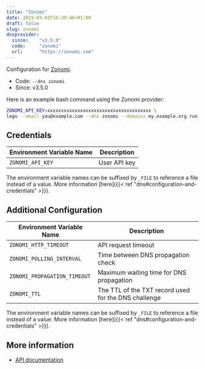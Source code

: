 ```yaml
---
title: "Zonomi"
date: 2019-03-03T16:39:46+01:00
draft: false
slug: zonomi
dnsprovider:
  since:    "v3.5.0"
  code:     "zonomi"
  url:      "https://zonomi.com"
---
```


<!-- THIS DOCUMENTATION IS AUTO-GENERATED. PLEASE DO NOT EDIT. -->
<!-- providers/dns/zonomi/zonomi.toml -->
<!-- THIS DOCUMENTATION IS AUTO-GENERATED. PLEASE DO NOT EDIT. -->


Configuration for [Zonomi](https://zonomi.com).


<!--more-->

- Code: `--dns zonomi`
- Since: v3.5.0


Here is an example bash command using the Zonomi provider:

```bash
ZONOMI_API_KEY=xxxxxxxxxxxxxxxxxxxxxxxxxxxxxxxxxxxxxx \
lego --email you@example.com --dns zonomi --domains my.example.org run
```




## Credentials

| Environment Variable Name | Description |
|-----------------------|-------------|
| `ZONOMI_API_KEY` | User API key |

The environment variable names can be suffixed by `_FILE` to reference a file instead of a value.
More information [here]({{< ref "dns#configuration-and-credentials" >}}).


## Additional Configuration

| Environment Variable Name | Description |
|--------------------------------|-------------|
| `ZONOMI_HTTP_TIMEOUT` | API request timeout |
| `ZONOMI_POLLING_INTERVAL` | Time between DNS propagation check |
| `ZONOMI_PROPAGATION_TIMEOUT` | Maximum waiting time for DNS propagation |
| `ZONOMI_TTL` | The TTL of the TXT record used for the DNS challenge |

The environment variable names can be suffixed by `_FILE` to reference a file instead of a value.
More information [here]({{< ref "dns#configuration-and-credentials" >}}).




## More information

- [API documentation](https://zonomi.com/app/dns/dyndns.jsp)

<!-- THIS DOCUMENTATION IS AUTO-GENERATED. PLEASE DO NOT EDIT. -->
<!-- providers/dns/zonomi/zonomi.toml -->
<!-- THIS DOCUMENTATION IS AUTO-GENERATED. PLEASE DO NOT EDIT. -->
